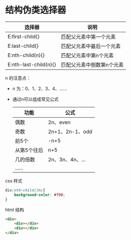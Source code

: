 # 结构伪类选择器

| 选择器                   | 说明            |
| --------------------- | ------------- |
| E:first-child{}       | 匹配父元素中第一个元素   |
| E:last-child{}        | 匹配父元素中最后一个元素  |
| E:nth-child(n){}      | 匹配父元素中第n个元素   |
| E:nth-last-child(n){} | 匹配父元素中倒数第n个元素 |

n 的注意点：

- n 为：0、1、2、3、4、......

- 通过n可以组成常见公式
  
  | 功能     | 公式            |
  | ------ | ------------- |
  | 偶数     | 2n、even       |
  | 奇数     | 2n+1、2n-1、odd |
  | 前5个    | -n+5          |
  | 从第5个往后 | n+5           |
  | 几的倍数   | 2n、3n、4n、...  |
  | ...... |               |

css 样式

```css
div:nth-child(3n){
    background-color: #f00;
}
```

html 结构

```html
<div>
    <div></div>
    <div></div>
</div>
```
